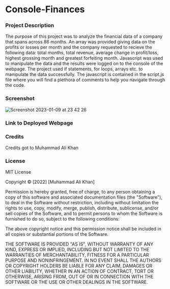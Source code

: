# Console-Finances

### Project Description 

The purpose of this project was to analyze the financial data of a company that spans across 86 months. An array was provided giving data on the profits or losses per month and the company requested to recieve the following data: total months, total revenue, average change in profit/loss, highest grossing month and greatest forfeiting month. Javascript was used to manipulate the data and the results were logged on to the console of the webpage. The project used if statements, for loops, arrays etc. to manipulate the data successfully. The javascript is contained in the script.js file where you will find a plethora of comments to help you navigate through the code. 

### Screenshot

![Screenshot 2023-01-09 at 23 42 26](https://user-images.githubusercontent.com/118021969/211430285-ef2add5f-ac4a-42e9-877b-1c7b57f17c71.png)


### Link to Deployed Webpage



### Credits

Credits got to Muhammad Ali Khan

### License

MIT License

Copyright &copy; [2022] [Muhammad Ali Khan]

Permission is hereby granted, free of charge, to any person obtaining a copy of this software and associated documentation files (the "Software"), to deal in the Software without restriction, including without limitation the rights to use, copy, modify, merge, publish, distribute, sublicense, and/or sell copies of the Software, and to permit persons to whom the Software is furnished to do so, subject to the following conditions:

The above copyright notice and this permission notice shall be included in all copies or substantial portions of the Software.

THE SOFTWARE IS PROVIDED "AS IS", WITHOUT WARRANTY OF ANY KIND, EXPRESS OR IMPLIED, INCLUDING BUT NOT LIMITED TO THE WARRANTIES OF MERCHANTABILITY, FITNESS FOR A PARTICULAR PURPOSE AND NONINFRINGEMENT. IN NO EVENT SHALL THE AUTHORS OR COPYRIGHT HOLDERS BE LIABLE FOR ANY CLAIM, DAMAGES OR OTHER LIABILITY, WHETHER IN AN ACTION OF CONTRACT, TORT OR OTHERWISE, ARISING FROM, OUT OF OR IN CONNECTION WITH THE SOFTWARE OR THE USE OR OTHER DEALINGS IN THE SOFTWARE.
